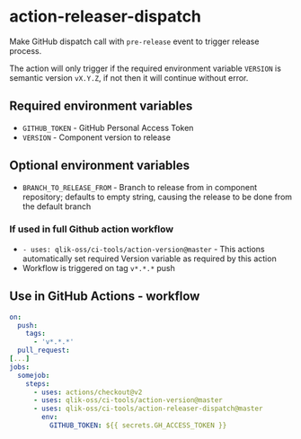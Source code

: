 # action-releaser-dispatch

Make GitHub dispatch call with `pre-release` event to trigger release process.

The action will only trigger if the required environment variable `VERSION` is semantic version `vX.Y.Z`, if not then it will continue without error.

## Required environment variables

- `GITHUB_TOKEN` - GitHub Personal Access Token
- `VERSION` - Component version to release

## Optional environment variables

- `BRANCH_TO_RELEASE_FROM` - Branch to release from in component repository; defaults to empty string, causing the release to be done from the default branch

### If used in full Github action workflow

- `- uses: qlik-oss/ci-tools/action-version@master` - This actions automatically set required Version variable as required by this action
- Workflow is triggered on tag `v*.*.*` push

## Use in GitHub Actions - workflow

```yaml
on:
  push:
    tags:
      - 'v*.*.*'
  pull_request:
[...]
jobs:
  somejob:
    steps:
      - uses: actions/checkout@v2
      - uses: qlik-oss/ci-tools/action-version@master
      - uses: qlik-oss/ci-tools/action-releaser-dispatch@master
        env:
          GITHUB_TOKEN: ${{ secrets.GH_ACCESS_TOKEN }}
```
